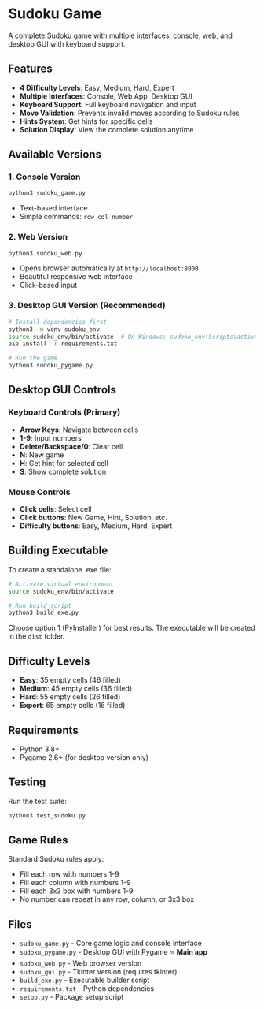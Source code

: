 # Sudoku Game

A complete Sudoku game with multiple interfaces: console, web, and desktop GUI with keyboard support.

## Features

- **4 Difficulty Levels**: Easy, Medium, Hard, Expert
- **Multiple Interfaces**: Console, Web App, Desktop GUI
- **Keyboard Support**: Full keyboard navigation and input
- **Move Validation**: Prevents invalid moves according to Sudoku rules
- **Hints System**: Get hints for specific cells
- **Solution Display**: View the complete solution anytime

## Available Versions

### 1. Console Version
```bash
python3 sudoku_game.py
```
- Text-based interface
- Simple commands: `row col number`

### 2. Web Version
```bash
python3 sudoku_web.py
```
- Opens browser automatically at `http://localhost:8000`
- Beautiful responsive web interface
- Click-based input

### 3. Desktop GUI Version (Recommended)
```bash
# Install dependencies first
python3 -m venv sudoku_env
source sudoku_env/bin/activate  # On Windows: sudoku_env\Scripts\activate
pip install -r requirements.txt

# Run the game
python3 sudoku_pygame.py
```

## Desktop GUI Controls

### Keyboard Controls (Primary)
- **Arrow Keys**: Navigate between cells
- **1-9**: Input numbers
- **Delete/Backspace/0**: Clear cell
- **N**: New game
- **H**: Get hint for selected cell
- **S**: Show complete solution

### Mouse Controls
- **Click cells**: Select cell
- **Click buttons**: New Game, Hint, Solution, etc.
- **Difficulty buttons**: Easy, Medium, Hard, Expert

## Building Executable

To create a standalone .exe file:

```bash
# Activate virtual environment
source sudoku_env/bin/activate

# Run build script
python3 build_exe.py
```

Choose option 1 (PyInstaller) for best results. The executable will be created in the `dist` folder.

## Difficulty Levels

- **Easy**: 35 empty cells (46 filled)
- **Medium**: 45 empty cells (36 filled)  
- **Hard**: 55 empty cells (26 filled)
- **Expert**: 65 empty cells (16 filled)

## Requirements

- Python 3.8+
- Pygame 2.6+ (for desktop version only)

## Testing

Run the test suite:
```bash
python3 test_sudoku.py
```

## Game Rules

Standard Sudoku rules apply:
- Fill each row with numbers 1-9
- Fill each column with numbers 1-9  
- Fill each 3x3 box with numbers 1-9
- No number can repeat in any row, column, or 3x3 box

## Files

- `sudoku_game.py` - Core game logic and console interface
- `sudoku_pygame.py` - Desktop GUI with Pygame ⭐ **Main app**
- `sudoku_web.py` - Web browser version
- `sudoku_gui.py` - Tkinter version (requires tkinter)
- `build_exe.py` - Executable builder script
- `requirements.txt` - Python dependencies
- `setup.py` - Package setup script